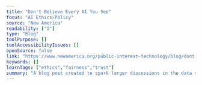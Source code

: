 ```yaml
---
title: "Don't Believe Every AI You See"
focus: "AI Ethics/Policy"
source: "New America"
readability: ["I"]
type: "Blog"
toolPurpose: []
toolAccessibilityIssues: []
openSource: false
link: "https://www.newamerica.org/public-interest-technology/blog/dont-believe-every-ai-you-see/"
keywords: []
learnTags: ["ethics","fairness","trust"]
summary: "A blog post created to spark larger discussions in the data science community around ethically assessing AI technologies. "
---
```


